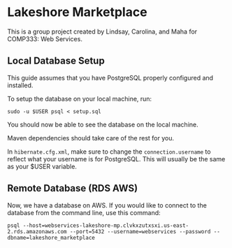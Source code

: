 # Lakeshore Marketplace

This is a group project created by Lindsay, Carolina, and Maha for COMP333: Web Services.

## Local Database Setup

This guide assumes that you have PostgreSQL properly configured and installed.

To setup the database on your local machine, run: 
```
sudo -u $USER psql < setup.sql
```

You should now be able to see the database on the local machine. 

Maven dependencies should take care of the rest for you. 

In `hibernate.cfg.xml`, make sure to change the `connection.username` to reflect what your username is for PostgreSQL. This will usually be the same as your $USER variable.

## Remote Database (RDS AWS)
Now, we have a database on AWS. If you would like to connect to the database from the command line, use this command:
```
psql --host=webservices-lakeshore-mp.clvkxzutxsxi.us-east-2.rds.amazonaws.com --port=5432 --username=webservices --password --dbname=lakeshore_marketplace
```
